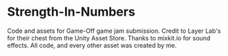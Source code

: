 # Strength-In-Numbers
Code and assets for Game-Off game jam submission. 
Credit to Layer Lab's for their chest from the Unity Asset Store. 
Thanks to mixkit.io for sound effects.
 All code, and every other asset was created by me.   
